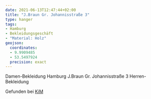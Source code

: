 ```yaml
---
date: 2021-06-13T12:47:44+02:00
title: "J.Braun Gr. Johannisstraße 3"
type: hanger
tags:
- Hamburg
- Bekleidungsgeschäft
- "Material: Holz"
geojson:
  coordinates:
  - 9.9909485
  - 53.5497924
  precision: exact
---
```


Damen-Bekleidung Hamburg J.Braun Gr. Johannisstraße 3 Herren-Bekleidung

<div class="source">Gefunden bei <a href="https://www.neue-arbeit-brockensammlung.de/geschaefte/zweigstelle-kim/">KiM</a></div>
